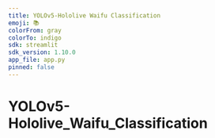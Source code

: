 ```yaml
---
title: YOLOv5-Hololive Waifu Classification
emoji: 📚
colorFrom: gray
colorTo: indigo
sdk: streamlit
sdk_version: 1.10.0
app_file: app.py
pinned: false
---
```


# YOLOv5-Hololive_Waifu_Classification

